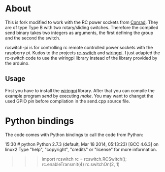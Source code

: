 # About

This is fork modified to work with the RC power sockets from 
[Conrad](http://www.conrad.ch/ce/de/product/619168/Funk-Schalter-Set-Zwischenstecker-4teilig-Reichweite-max-im-Freifeld-30-m-Einsatzort-Innenbereich/SHOP_AREA_880837#). They  are of type Type B with two rotary/sliding switches. Therefore the compiled send binary takes two integers as arguments, the first defining the group and the second the switch.

rcswitch-pi is for controlling rc remote controlled power sockets 
with the raspberry pi. Kudos to the projects [rc-switch](http://code.google.com/p/rc-switch)
and [wiringpi](https://projects.drogon.net/raspberry-pi/wiringpi).
I just adapted the rc-switch code to use the wiringpi library instead of
the library provided by the arduino.


## Usage

First you have to install the [wiringpi](https://projects.drogon.net/raspberry-pi/wiringpi/download-and-install/) library.
After that you can compile the example program *send* by executing *make*. 
You may want to changet the used GPIO pin before compilation in the send.cpp source file.

# Python bindings

The code comes with Python bindings to call the code from Python:

15:30 # python
Python 2.7.3 (default, Mar 18 2014, 05:13:23) 
[GCC 4.6.3] on linux2
Type "help", "copyright", "credits" or "license" for more information.
>>> import rcswitch
>>> rc = rcswitch.RCSwitch();
>>> rc.enableTransmit(4)
>>> rc.switchOn(2, 1)
>>> 
